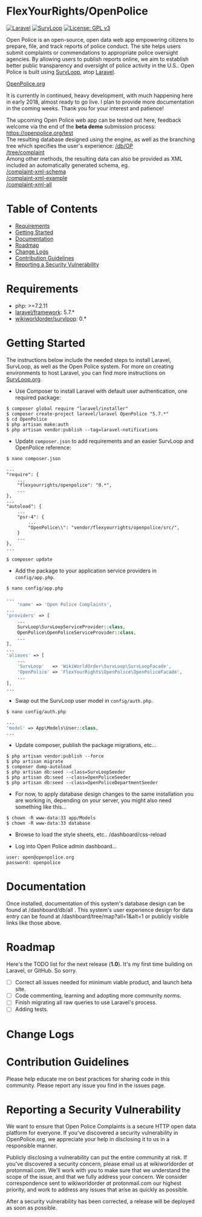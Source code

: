
# FlexYourRights/OpenPolice

[![Laravel](https://img.shields.io/badge/Laravel-5.7-orange.svg?style=flat-square)](http://laravel.com)
[![SurvLoop](https://img.shields.io/badge/SurvLoop-0.0-orange.svg?style=flat-square)](https://github.com/wikiworldorder/survloop)
[![License: GPL v3](https://img.shields.io/badge/License-GPL%20v3-blue.svg)](https://www.gnu.org/licenses/gpl-3.0)

Open Police is an open-source, open data web app empowering citizens to prepare, file, and track reports of police 
conduct. The site helps users submit complaints or commendations to appropriate police oversight agencies. By allowing 
users to publish reports online, we aim to establish better public transparency and oversight of police activity in the 
U.S.. Open Police is built using <a href="https://github.com/wikiworldorder/survloop" target="_blank">SurvLoop</a>, atop
<a href="https://laravel.com/" target="_blank">Laravel</a>.

<a href="https://openpolice.org" target="_blank">OpenPolice.org</a><br />

It is currently in continued, heavy development, with much happening here in early 2018, almost ready to go live. 
I plan to provide more documentation in the coming weeks. Thank you for your interest and patience!

The upcoming Open Police web app can be tested out here, 
feedback welcome via the end of the <b>beta demo</b> submission process:<br />
<a href="https://openpolice.org/test" target="_blank">https://openpolice.org/test</a><br />
The resulting database designed using the engine, as well as the branching tree which specifies the user's experience: 
<a href="https://openpolice.org/db/OP" target="_blank">/db/OP</a><br />
<a href="https://openpolice.org/tree/complaint" target="_blank">/tree/complaint</a><br />
Among other methods, the resulting data can also be provided as 
XML included an automatically generated schema, eg.<br />
<a href="https://openpolice.org/complaint-xml-schema" target="_blank">/complaint-xml-schema</a><br />
<a href="https://openpolice.org/complaint-xml-example" target="_blank">/complaint-xml-example</a><br />
<a href="https://openpolice.org/complaint-xml-all" target="_blank">/complaint-xml-all</a>

# Table of Contents
* [Requirements](#requirements)
* [Getting Started](#getting-started)
* [Documentation](#documentation)
* [Roadmap](#roadmap)
* [Change Logs](#change-logs)
* [Contribution Guidelines](#contribution-guidelines)
* [Reporting a Security Vulnerability](#security-help)


# <a name="requirements"></a>Requirements

* php: >=7.2.11
* <a href="https://packagist.org/packages/laravel/framework" target="_blank">laravel/framework</a>: 5.7.*
* <a href="https://packagist.org/packages/wikiworldorder/survloop" target="_blank">wikiworldorder/survloop</a>: 0.*

# <a name="getting-started"></a>Getting Started

The instructions below include the needed steps to install Laravel, SurvLoop, as well as the Open Police system.
For more on creating environments to host Laravel, you can find more instructions on
<a href="https://survloop.org/how-to-install-laravel-on-a-digital-ocean-server" target="_blank">SurvLoop.org</a>.

* Use Composer to install Laravel with default user authentication, one required package:

```
$ composer global require "laravel/installer"
$ composer create-project laravel/laravel OpenPolice "5.7.*"
$ cd OpenPolice
$ php artisan make:auth
$ php artisan vendor:publish --tag=laravel-notifications
```

* Update `composer.json` to add requirements and an easier SurvLoop and OpenPolice reference:

```
$ nano composer.json
```

```
...
"require": {
	...
    "flexyourrights/openpolice": "0.*",
	...
},
...
"autoload": {
	...
	"psr-4": {
		...
		"OpenPolice\\": "vendor/flexyourrights/openpolice/src/",
	}
	...
},
...
```

```
$ composer update
```

* Add the package to your application service providers in `config/app.php`.

```
$ nano config/app.php
```

```php
...
    'name' => 'Open Police Complaints',
...
'providers' => [
	...
	SurvLoop\SurvLoopServiceProvider::class,
	OpenPolice\OpenPoliceServiceProvider::class,
	...
],
...
'aliases' => [
	...
	'SurvLoop'	 => 'WikiWorldOrder\SurvLoop\SurvLoopFacade',
	'OpenPolice' => 'FlexYourRights\OpenPolice\OpenPoliceFacade',
	...
],
...
```

* Swap out the SurvLoop user model in `config/auth.php`.

```
$ nano config/auth.php
```

```php
...
'model' => App\Models\User::class,
...
```

* Update composer, publish the package migrations, etc...

```
$ php artisan vendor:publish --force
$ php artisan migrate
$ composer dump-autoload
$ php artisan db:seed --class=SurvLoopSeeder
$ php artisan db:seed --class=OpenPoliceSeeder
$ php artisan db:seed --class=OpenPoliceDepartmentSeeder
```

* For now, to apply database design changes to the same installation you are working in, depending on your server, 
you might also need something like this...

```
$ chown -R www-data:33 app/Models
$ chown -R www-data:33 database
```

* Browse to load the style sheets, etc.. /dashboard/css-reload

* Log into Open Police admin dashboard...

```
user: open@openpolice.org
password: openpolice
```


# <a name="documentation"></a>Documentation

Once installed, documentation of this system's database design can be found at /dashboard/db/all . This system's user 
experience design for data entry can be found at /dashboard/tree/map?all=1&alt=1 
or publicly visible links like those above.


# <a name="roadmap"></a>Roadmap

Here's the TODO list for the next release (**1.0**). It's my first time building on Laravel, or GitHub. So sorry.

* [ ] Correct all issues needed for minimum viable product, and launch beta site.
* [ ] Code commenting, learning and adopting more community norms.
* [ ] Finish migrating all raw queries to use Laravel's process.
* [ ] Adding tests.

# <a name="change-logs"></a>Change Logs


# <a name="contribution-guidelines"></a>Contribution Guidelines

Please help educate me on best practices for sharing code in this community.
Please report any issue you find in the issues page.

# <a name="security-help"></a>Reporting a Security Vulnerability

We want to ensure that Open Police Complaints is a secure HTTP open data platform for everyone. 
If you've discovered a security vulnerability in OpenPolice.org, 
we appreciate your help in disclosing it to us in a responsible manner.

Publicly disclosing a vulnerability can put the entire community at risk. 
If you've discovered a security concern, please email us at wikiworldorder *at* protonmail.com. 
We'll work with you to make sure that we understand the scope of the issue, and that we fully address your concern. 
We consider correspondence sent to wikiworldorder *at* protonmail.com our highest priority, 
and work to address any issues that arise as quickly as possible.

After a security vulnerability has been corrected, a release will be deployed as soon as possible.
